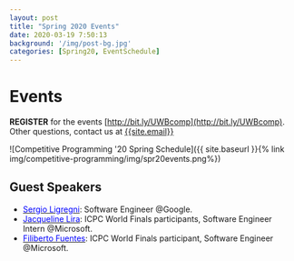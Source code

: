 ```yaml
---
layout: post
title: "Spring 2020 Events"
date: 2020-03-19 7:50:13
background: '/img/post-bg.jpg'
categories: [Spring20, EventSchedule]
---
```


# Events

**REGISTER** for the events [http://bit.ly/UWBcomp](http://bit.ly/UWBcomp). Other questions, contact us at [{{site.email}}](mailto:{{site.email}})

![Competitive Programming '20 Spring Schedule]({{ site.baseurl }}{% link img/competitive-programming/img/spr20events.png%})

## Guest Speakers
- [<span style="color: blue">Sergio Ligregni</span>](https://ch.linkedin.com/in/ligregni): Software Engineer @Google.
- [<span style="color: blue">Jacqueline Lira</span>](https://mx.linkedin.com/in/jacqueline-lira-ch%C3%A1vez-46b7a7167?trk=people_directory): ICPC World Finals participants, Software Engineer Intern @Microsoft.
- [<span style="color: blue">Filiberto Fuentes</span>](https://www.linkedin.com/in/galloska): ICPC World Finals participant, Software Engineer @Microsoft.
